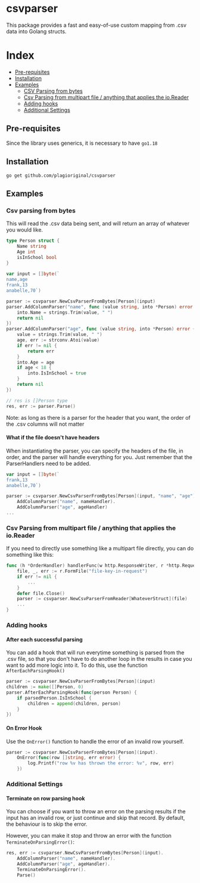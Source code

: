 # csvparser
This package provides a fast and easy-of-use custom mapping from .csv data into Golang structs.

# Index
- [Pre-requisites](#pre-requisites)
- [Installation](#installation)
- [Examples](#examples)
    - [CSV Parsing from bytes](#csv-parsing-from-bytes)
    - [Csv Parsing from multipart file / anything that applies the io.Reader](#csv-parsing-from-multipart-file--anything-that-applies-the-ioreader)
    - [Adding hooks](#adding-hooks)
    - [Additional Settings](#additional-settings)

## Pre-requisites
Since the library uses generics, it is necessary to have `go1.18`

## Installation
```
go get github.com/plagioriginal/csvparser
```

## Examples

### Csv parsing from bytes
This will read the .csv data being sent, and will return an array of whatever you would like.

```go
type Person struct {
	Name string
	Age int
	isInSchool bool
}
    
var input = []byte(`
name,age
frank,13
anabelle,70`)

parser := csvparser.NewCsvParserFromBytes[Person](input)
parser.AddColumnParser("name", func (value string, into *Person) error {
    into.Name = strings.Trim(value, " ")
    return nil
})
parser.AddColumnParser("age", func (value string, into *Person) error {
    value = strings.Trim(value, " ")
    age, err := strconv.Atoi(value)
    if err != nil {
        return err
    }
    into.Age = age
    if age < 18 {
	    into.IsInSchool = true	
    }
    return nil
})

// res is []Person type
res, err := parser.Parse()
```

Note: as long as there is a parser for the header that you want, the order of the .csv columns will not matter

#### What if the file doesn't have headers
When instantiating the parser, you can specify the headers of the file, in order, and the parser will handle everything 
for you. Just remember that the ParserHandlers need to be added.

```go
var input = []byte(`
frank,13
anabelle,70`)

parser := csvparser.NewCsvParserFromBytes[Person](input, "name", "age").
	AddColumnParser("name", nameHandler).
	AddColumnParser("age", ageHandler)
...
```
### Csv Parsing from multipart file / anything that applies the io.Reader
If you need to directly use something like a multipart file directly, you can do something like this:
```go
func (h *OrderHandler) handlerFunc(w http.ResponseWriter, r *http.Request) {
    file, _, err := r.FormFile("file-key-in-request")
    if err != nil {
        ...
    }
    defer file.Close()
    parser := csvparser.NewCsvParserFromReader[WhateverStruct](file)
    ...
}
```

### Adding hooks

#### After each successful parsing
You can add a hook that will run everytime something is parsed from the .csv file, 
so that you don't have to do another loop in the results in case you want to add more logic into it.
To do this, use the function `AfterEachParsingHook()`

```go
parser := csvparser.NewCsvParserFromBytes[Person](input)
children := make([]Person, 0)
parser.AfterEachParsingHook(func(person Person) {
    if parsedPerson.IsInSchool {
        children = append(children, person)
    }
})
```

#### On Error Hook
Use the `OnError()` function to handle the error of an invalid row yourself.
```go
parser := csvparser.NewCsvParserFromBytes[Person](input).
    OnError(func(row []string, err error) {
        log.Printf("row %v has thrown the error: %v", row, err)
    })
```

### Additional Settings
#### Terminate on row parsing hook
You can choose if you want to throw an error on the parsing results if the input has an invalid row, or 
just continue and skip that record.
By default, the behaviour is to skip the error. 

However, you can make it stop and throw an error with the function
`TerminateOnParsingError()`:

```go
res, err := csvparser.NewCsvParserFromBytes[Person](input).
    AddColumnParser("name", nameHandler).
    AddColumnParser("age", ageHandler).
    TerminateOnParsingError().
    Parse()
```